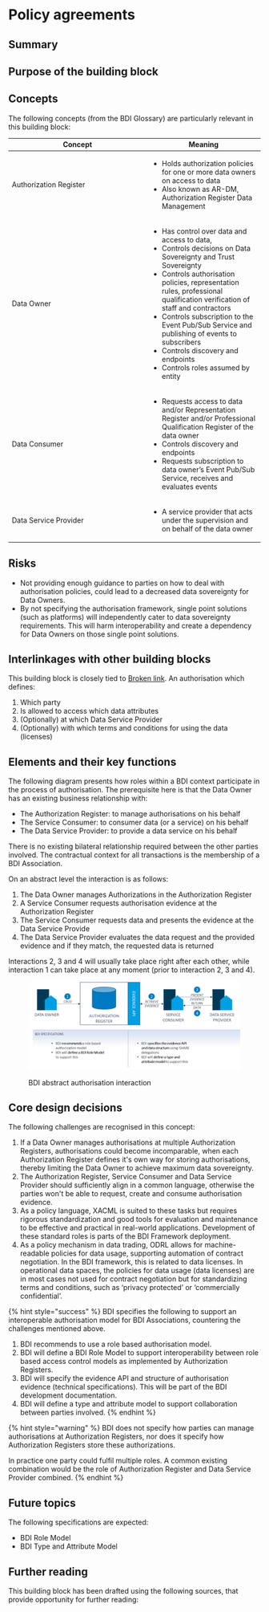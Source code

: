 # Policy agreements

## Summary&#x20;



## Purpose of the building block&#x20;



## Concepts&#x20;

The following concepts (from the BDI Glossary) are particularly relevant in this building block:&#x20;

<table><thead><tr><th width="262">Concept</th><th>Meaning</th></tr></thead><tbody><tr><td>Authorization Register</td><td><ul><li>Holds authorization policies for one or more data owners on access to data</li><li>Also known as AR-DM, Authorization Register Data Management</li></ul></td></tr><tr><td>Data Owner</td><td><ul><li>Has control over data and access to data,</li><li>Controls decisions on Data Sovereignty and Trust Sovereignty</li><li>Controls authorisation policies, representation rules, professional qualification verification of staff and contractors</li><li>Controls subscription to the Event Pub/Sub Service and publishing of events to subscribers</li><li>Controls discovery and endpoints</li><li>Controls roles assumed by entity</li></ul></td></tr><tr><td>Data Consumer</td><td><ul><li>Requests access to data and/or Representation Register and/or Professional Qualification Register of the data owner</li><li>Controls discovery and endpoints</li><li>Requests subscription to data owner’s Event Pub/Sub Service, receives and evaluates events</li></ul></td></tr><tr><td>Data Service Provider</td><td><ul><li>A service provider that acts under the supervision and on behalf of the data owner</li></ul></td></tr></tbody></table>

## Risks

* Not providing enough guidance to parties on how to deal with authorisation policies, could lead to a decreased data sovereignty for Data Owners.&#x20;
* By not specifying the authorisation framework, single point solutions (such as platforms) will independently cater to data sovereignty requirements. This will harm interoperability and create a dependency for Data Owners on those single point solutions.

## Interlinkages with other building blocks&#x20;

This building block is closely tied to [Broken link](broken-reference "mention"). An authorisation which defines:

1. Which party
2. Is allowed to access which data attributes
3. (Optionally) at which Data Service Provider
4. (Optionally) with which terms and conditions for using the data (licenses)

## Elements and their key functions

The following diagram presents how roles within a BDI context participate in the process of authorisation. The prerequisite here is that the Data Owner has an existing business relationship with:

* The Authorization Register: to manage authorisations on his behalf
* The Service Consumer: to consumer data (or a service) on his behalf
* The Data Service Provider: to provide a data service on his behalf

There is no existing bilateral relationship required between the other parties involved. The contractual context for all transactions is the membership of a BDI Association.

On an abstract level the interaction is as follows:

1. The Data Owner manages Authorizations in the Authorization Register
2. A Service Consumer requests authorisation evidence at the Authorization Register
3. The Service Consumer requests data and presents the evidence at the Data Service Provide
4. The Data Service Provider evaluates the data request and the provided evidence and if they match, the requested data is returned

Interactions 2, 3 and 4 will usually take place right after each other, while interaction 1 can take place at any moment (prior to interaction 2, 3 and 4).

<figure><img src="../.gitbook/assets/image (2).png" alt=""><figcaption><p>BDI abstract authorisation interaction</p></figcaption></figure>

## Core design decisions&#x20;

The following challenges are recognised in this concept:

1. If a Data Owner manages authorisations at multiple Authorization Registers, authorisations could become incomparable, when each Authorization Register defines it's own way for storing authorisations, thereby limiting the Data Owner to achieve maximum data sovereignty.
2. The Authorization Register, Service Consumer and Data Service Provider should sufficiently align in a common language, otherwise the parties won't be able to request, create and consume authorisation evidence.
3. As a policy language, XACML is suited to these tasks but requires rigorous standardization and good tools for evaluation and maintenance to be effective and practical in real-world applications. Development of these standard roles is parts of the BDI Framework deployment.
4. As a policy mechanism in data trading, ODRL allows for machine-readable policies for data usage, supporting automation of contract negotiation. In the BDI framework, this is related to data licenses. In operational data spaces, the policies for data usage (data licenses) are in most cases not used for contract negotiation but for standardizing terms and conditions, such as ‘privacy protected’ or ‘commercially confidential’.

{% hint style="success" %}
BDI specifies the following to support an interoperable authorisation model for BDI Associations, countering the challenges mentioned above.

1. BDI recommends to use a role based authorisation model.
2. BDI will define a BDI Role Model to support interoperability between role based access control models as implemented by Authorization Registers.
3. BDI will specify the evidence API and structure of authorisation evidence (technical specifications). This will be part of the BDI development documentation.
4. BDI will define a type and attribute model to support collaboration between parties involved.
{% endhint %}

{% hint style="warning" %}
BDI does not specify how parties can manage authorisations at Authorization Registers, nor does it specify how Authorization Registers store these authorizations.

In practice one party could fulfil multiple roles. A common existing combination would be the role of Authorization Register and Data Service Provider combined.&#x20;
{% endhint %}

## Future topics&#x20;

The following specifications are expected:

* BDI Role Model
* BDI Type and Attribute Model

## Further reading&#x20;

This building block has been drafted using the following sources, that provide opportunity for further reading:&#x20;
